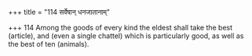 +++
title = "114 सर्वेषान् धनजातानाम्"

+++
114	Among the goods of every kind the eldest shall take the best (article), and (even a single chattel) which is particularly good, as well as the best of ten (animals).